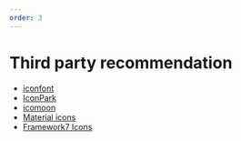 ```yaml
---
order: 3
---
```


# Third party recommendation

<!-- Regardless of which icon library management is used, it is necessary to pay attention to the coordination of the overall icon. -->

- [iconfont](https://iconfont.cn/)<!--  - _pay attention to some material copyright issues_ -->
- [IconPark](https://iconpark.oceanengine.com/official)<!--  - _note `Apache` agreement, see the [Apache license](https://en.wikipedia.org/wiki/Apache_License)_ -->
- [icomoon](https://icomoon.io/)<!--  - there is a paid version and a free version -->
- [Material icons](https://mui.com/components/material-icons/)
- [Framework7 Icons](https://framework7.io/icons/)
